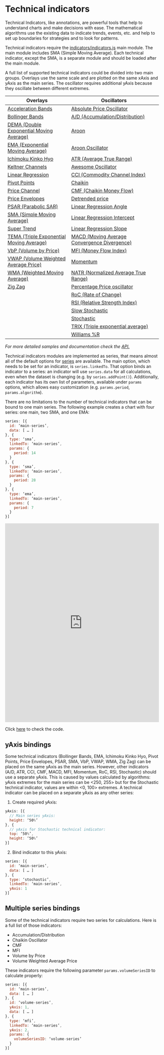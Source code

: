 Technical indicators
===

Technical Indicators, like annotations, are powerful tools that help to understand charts and make decisions with ease. The mathematical algorithms use the existing data to indicate trends, events, etc. and help to set up boundaries for strategies and to look for patterns.

Technical indicators require the [indicators/indicators.js](https://code.highcharts.com/stock/indicators/indicators.js) main module. The main module includes SMA (Simple Moving Average). Each technical indicator, except the SMA, is a separate module and should be loaded after the main module. 

A full list of supported technical indicators could be divided into two main groups.  Overlays use the same scale and are plotted on the same xAxis and yAxis as the main series. The oscillator requires additional yAxis because they oscillate between different extremes.


| Overlays  |Oscillators |
| ------------- | ------------- |
| [Acceleration Bands](https://jsfiddle.net/gh/get/library/pure/highcharts/highcharts/tree/master/samples/stock/indicators/acceleration-bands/) | [Absolute Price Oscillator](https://jsfiddle.net/gh/get/library/pure/highcharts/highcharts/tree/master/samples/stock/indicators/apo/) |
| [Bollinger Bands](https://jsfiddle.net/gh/get/library/pure/highcharts/highcharts/tree/master/samples/stock/indicators/bollinger-bands/) | [A/D (Accumulation/Distribution)](https://jsfiddle.net/gh/get/library/pure/highcharts/highcharts/tree/master/samples/stock/indicators/accumulation-distribution/) |
| [DEMA (Double Exponential Moving Average)](https://jsfiddle.net/gh/get/library/pure/highcharts/highcharts/tree/master/samples/stock/indicators/dema/) | [Aroon](https://jsfiddle.net/gh/get/library/pure/highcharts/highcharts/tree/master/samples/stock/indicators/aroon/) |
| [EMA (Exponential Moving Average)](https://jsfiddle.net/gh/get/library/pure/highcharts/highcharts/tree/master/samples/stock/indicators/ema/) | [Aroon Oscillator](https://jsfiddle.net/gh/get/library/pure/highcharts/highcharts/tree/master/samples/stock/indicators/aroon-oscillator/) |
| [Ichimoku Kinko Hyo](https://jsfiddle.net/gh/get/library/pure/highcharts/highcharts/tree/master/samples/stock/indicators/ichimoku-kinko-hyo/) | [ATR (Average True Range)](https://jsfiddle.net/gh/get/library/pure/highcharts/highcharts/tree/master/samples/stock/indicators/atr/) |
| [Keltner Channels](https://jsfiddle.net/gh/get/library/pure/highcharts/highcharts/tree/master/samples/stock/indicators/keltner-channels/) | [Awesome Oscillator](https://jsfiddle.net/gh/get/library/pure/highcharts/highcharts/tree/master/samples/stock/indicators/ao/) |
| [Linear Regression](https://jsfiddle.net/gh/get/library/pure/highcharts/highcharts/tree/master/samples/stock/indicators/linear-regression/) | [CCI (Commodity Channel Index)](https://jsfiddle.net/gh/get/library/pure/highcharts/highcharts/tree/master/samples/stock/indicators/cci/) |
| [Pivot Points](https://jsfiddle.net/gh/get/library/pure/highcharts/highcharts/tree/master/samples/stock/indicators/pivot-points/) | [Chaikin](https://jsfiddle.net/gh/get/library/pure/highcharts/highcharts/tree/master/samples/stock/indicators/chaikin/) |
| [Price Channel](https://jsfiddle.net/gh/get/library/pure/highcharts/highcharts/tree/master/samples/stock/indicators/price-channel/) | [CMF (Chaikin Money Flow)](https://jsfiddle.net/gh/get/library/pure/highcharts/highcharts/tree/master/samples/stock/indicators/cmf/) |
| [Price Envelopes](https://jsfiddle.net/gh/get/library/pure/highcharts/highcharts/tree/master/samples/stock/indicators/price-envelopes/) | [Detrended price](https://jsfiddle.net/gh/get/library/pure/highcharts/highcharts/tree/master/samples/stock/indicators/dpo/) |
| [PSAR (Parabolic SAR)](https://jsfiddle.net/gh/get/library/pure/highcharts/highcharts/tree/master/samples/stock/indicators/psar/) | [Linear Regression Angle](https://jsfiddle.net/gh/get/library/pure/highcharts/highcharts/tree/master/samples/stock/indicators/linear-regression-angle/) |
| [SMA (Simple Moving Average)](https://jsfiddle.net/gh/get/library/pure/highcharts/highcharts/tree/master/samples/stock/indicators/sma/) | [Linear Regression Intercept](https://jsfiddle.net/gh/get/library/pure/highcharts/highcharts/tree/master/samples/stock/indicators/linear-regression-intercept/) |
| [Super Trend](https://jsfiddle.net/gh/get/library/pure/highcharts/highcharts/tree/master/samples/stock/indicators/supertrend/) | [Linear Regression Slope](https://jsfiddle.net/gh/get/library/pure/highcharts/highcharts/tree/master/samples/stock/indicators/linear-regression-slope/) |
| [TEMA (Triple Exponential Moving Average)](https://jsfiddle.net/gh/get/library/pure/highcharts/highcharts/tree/master/samples/stock/indicators/tema/) | [MACD (Moving Average Convergence Divergence)](https://jsfiddle.net/gh/get/library/pure/highcharts/highcharts/tree/master/samples/stock/indicators/macd/) |
| [VbP (Volume by Price)](https://jsfiddle.net/gh/get/library/pure/highcharts/highcharts/tree/master/samples/stock/indicators/volume-by-price/) | [MFI (Money Flow Index)](https://jsfiddle.net/gh/get/library/pure/highcharts/highcharts/tree/master/samples/stock/indicators/mfi/) |
| [VWAP (Volume Weighted Average Price)](https://jsfiddle.net/gh/get/library/pure/highcharts/highcharts/tree/master/samples/stock/indicators/vwap/) | [Momentum](https://jsfiddle.net/gh/get/library/pure/highcharts/highcharts/tree/master/samples/stock/indicators/momentum/) |
| [WMA (Weighted Moving Average)](https://jsfiddle.net/gh/get/library/pure/highcharts/highcharts/tree/master/samples/stock/indicators/wma/) | [NATR (Normalized Average True Range)](https://jsfiddle.net/gh/get/library/pure/highcharts/highcharts/tree/master/samples/stock/indicators/natr/)  |
| [Zig Zag](https://jsfiddle.net/gh/get/library/pure/highcharts/highcharts/tree/master/samples/stock/indicators/zigzag/) | [Percentage Price oscillator](https://jsfiddle.net/gh/get/library/pure/highcharts/highcharts/tree/master/samples/stock/indicators/ppo/) |
| | [RoC (Rate of Change)](https://jsfiddle.net/gh/get/library/pure/highcharts/highcharts/tree/master/samples/stock/indicators/roc/) |
| | [RSI (Relative Strength Index)](https://jsfiddle.net/gh/get/library/pure/highcharts/highcharts/tree/master/samples/stock/indicators/rsi/) |
| | [Slow Stochastic](https://jsfiddle.net/gh/get/library/pure/highcharts/highcharts/tree/master/samples/stock/indicators/slow-stochastic/) |
| | [Stochastic](https://jsfiddle.net/gh/get/library/pure/highcharts/highcharts/tree/master/samples/stock/indicators/stochastic/) |
| | [TRIX (Triple exponential average)](https://jsfiddle.net/gh/get/library/pure/highcharts/highcharts/tree/master/samples/stock/indicators/trix/) |
| | [Williams %R](https://jsfiddle.net/gh/get/library/pure/highcharts/highcharts/tree/master/samples/stock/indicators/williams-r/) |
    

_For more detailed samples and documentation check the [API.](https://api.highcharts.com/highstock/plotOptions.sma)_

Technical indicators modules are implemented as series, that means almost all of the default options for [series](https://www.highcharts.com/docs/chart-concepts/series) are available. The main option, which needs to be set for an indicator, is `series.linkedTo`. That option binds an indicator to a series: an indicator will use `series.data` for all calculations, even when the dataset is changing (e.g. by `series.addPoint()`). Additionally, each indicator has its own list of parameters, available under `params` options, which allows easy customization (e.g. `params.period`, `params.algorithm`).

There are no limitations to the number of technical indicators that can be bound to one main series. The following example creates a chart with four series: one main, two SMA, and one EMA:

```js
series: [{
  id: ‘main-series’,
  data: [ … ]
}, {
  type: ‘sma’,
  linkedTo: ‘main-series’,
  params: {
    period: 14
  }
}, {
  type: ‘sma’,
  linkedTo: ‘main-series’,
  params: {
    period: 28
  }
}, {
  type: ‘ema’,
  linkedTo: ‘main-series’,
  params: {
    period: 7
  }
}]
```

<iframe style="width: 100%; height: 650px; border: none;" src=https://www.highcharts.com/samples/embed/stock/demo/macd-pivot-points allow="fullscreen"></iframe>

Click [here](https://jsfiddle.net/gh/get/library/pure/highcharts/highcharts/tree/master/samples/stock/demo/macd-pivot-points) to check the code.

yAxis bindings
-------------

Some technical indicators (Bollinger Bands, EMA, Ichimoku Kinko Hyo, Pivot Points, Price Envelopes, PSAR, SMA, VbP, VWAP, WMA, Zig Zag) can be placed on the same yAxis as the main series. However, other indicators (A/D, ATR, CCI, CMF, MACD, MFI, Momentum, RoC, RSI, Stochastic) should use a separate yAxis. This is caused by values calculated by algorithms: yAxis extremes for the main series can be <250, 255> but for the Stochastic technical indicator, values are within <0, 100> extremes. A technical indicator can be placed on a separate yAxis as any other series:

1. Create required yAxis:

```js
yAxis: [{
  // Main series yAxis:
  height: ‘50%’
}, {
  // yAxis for Stochastic technical indicator:
  top: ‘50%’,
  height: ‘50%’
}]
```

2. Bind indicator to this yAxis:

```js
series: [{
  id: ‘main-series’,
  data: [ … ]
}, {
  type: ‘stochastic’,
  linkedTo: ‘main-series’,
  yAxis: 1
}]
```

Multiple series bindings
------------------------

Some of the technical indicators require two series for calculations. Here is a full list of those indicators:

*   Accumulation/Distribution
*   Chaikin Oscillator
*   CMF
*   MFI
*   Volume by Price
*   Volume Weighted Average Price

These indicators require the following parameter `params.volumeSeriesID` to calculate properly:

```js
series: [{
  id: ‘main-series’,
  data: [ … ]
}, {
  id: ‘volume-series’,
  yAxis: 1,
  data: [ … ]
}, {
  type: ‘mfi’,
  linkedTo: ‘main-series’,
  yAxis: 2,
  params: {
    volumeSeriesID: ‘volume-series’
  }
}]
```